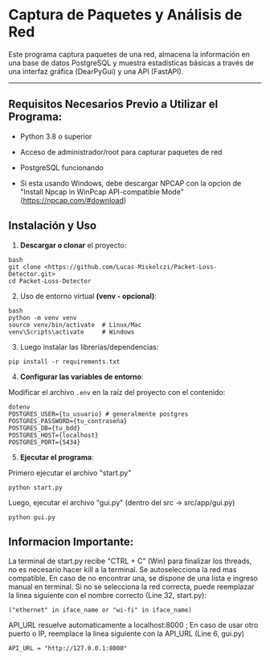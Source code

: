 # Captura de Paquetes y Análisis de Red

Este programa captura paquetes de una red, almacena la información en una base de datos PostgreSQL y muestra estadísticas básicas a través de una interfaz gráfica (DearPyGui) y una API (FastAPI).

---

## Requisitos Necesarios Previo a Utilizar el Programa:

* Python 3.8 o superior

* Acceso de administrador/root para capturar paquetes de red

* PostgreSQL funcionando

* Si esta usando Windows, debe descargar NPCAP con la opcion de "Install Npcap in WinPcap API-compatible Mode" (https://npcap.com/#download)

## Instalación y Uso

1. **Descargar o clonar** el proyecto:

```
bash
git clone <https://github.com/Lucas-Miskolczi/Packet-Loss-Detector.git>
cd Packet-Loss-Detector
```

2. Uso de entorno virtual **(venv - opcional)**:

```
bash
python -m venv venv
source venv/bin/activate  # Linux/Mac
venv\Scripts\activate     # Windows
```

3. Luego instalar las librerías/dependencias:

```
pip install -r requirements.txt
```

4. **Configurar las variables de entorno**:

Modificar el archivo `.env` en la raíz del proyecto con el contenido:

```
dotenv
POSTGRES_USER={tu_usuario} # generalmente postgres
POSTGRES_PASSWORD={tu_contraseña}
POSTGRES_DB={tu_bdd}
POSTGRES_HOST={localhost}
POSTGRES_PORT={5434}
```

5. **Ejecutar el programa**:

Primero ejecutar el archivo "start.py"

```
python start.py
```

Luego, ejecutar el archivo "gui.py" (dentro del src -> src/app/gui.py)

```
python gui.py
```

## Informacion Importante:

La terminal de start.py recibe "CTRL + C" (Win) para finalizar los threads, no es necesario hacer kill a la terminal.
Se autoselecciona la red mas compatible. En caso de no encontrar una, se dispone de una lista e ingreso manual en terminal.
Si no se selecciona la red correcta, puede reemplazar la linea siguiente con el nombre correcto (Line 32, start.py):

```
("ethernet" in iface_name or "wi-fi" in iface_name)
```

API_URL resuelve automaticamente a localhost:8000 ; En caso de usar otro puerto o IP, reemplace la linea siguiente con la API_URL (Line 6, gui.py)

```
API_URL = "http://127.0.0.1:8000"
```

